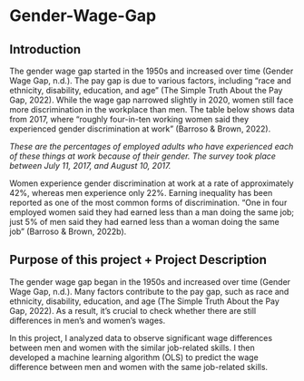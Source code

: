 # Gender-Wage-Gap

## Introduction
The gender wage gap started in the 1950s and increased over time (Gender Wage Gap, n.d.). The pay gap is due to various factors, including “race and ethnicity, disability, education, and age” (The Simple Truth About the Pay Gap, 2022). While the wage gap narrowed slightly in 2020, women still face more discrimination in the workplace than men. The table below shows data from 2017, where “roughly four-in-ten working women said they experienced gender discrimination at work” (Barroso & Brown, 2022).

*These are the percentages of employed adults who have experienced each of these things at work because of their gender.*
*The survey took place between July 11, 2017, and August 10, 2017.*

Women experience gender discrimination at work at a rate of approximately 42%, whereas men experience only 22%. Earning inequality has been reported as one of the most common forms of discrimination. “One in four employed women said they had earned less than a man doing the same job; just 5% of men said they had earned less than a woman doing the same job” (Barroso & Brown, 2022b).


## Purpose of this project + Project Description
The gender wage gap began in the 1950s and increased over time (Gender Wage Gap, n.d.). Many factors contribute to the pay gap, such as race and ethnicity, disability, education, and age (The Simple Truth About the Pay Gap, 2022). As a result, it’s crucial to check whether there are still differences in men’s and women’s wages.

In this project, I analyzed data to observe significant wage differences between men and women with the similar job-related skills. I then developed a machine learning algorithm (OLS) to predict the wage difference between men and women with the same job-related skills.
